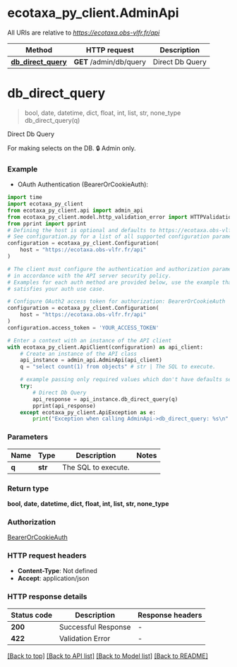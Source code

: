 # ecotaxa_py_client.AdminApi

All URIs are relative to *https://ecotaxa.obs-vlfr.fr/api*

Method | HTTP request | Description
------------- | ------------- | -------------
[**db_direct_query**](AdminApi.md#db_direct_query) | **GET** /admin/db/query | Direct Db Query


# **db_direct_query**
> bool, date, datetime, dict, float, int, list, str, none_type db_direct_query(q)

Direct Db Query

For making selects on the DB. 🔒 Admin only.

### Example

* OAuth Authentication (BearerOrCookieAuth):

```python
import time
import ecotaxa_py_client
from ecotaxa_py_client.api import admin_api
from ecotaxa_py_client.model.http_validation_error import HTTPValidationError
from pprint import pprint
# Defining the host is optional and defaults to https://ecotaxa.obs-vlfr.fr/api
# See configuration.py for a list of all supported configuration parameters.
configuration = ecotaxa_py_client.Configuration(
    host = "https://ecotaxa.obs-vlfr.fr/api"
)

# The client must configure the authentication and authorization parameters
# in accordance with the API server security policy.
# Examples for each auth method are provided below, use the example that
# satisfies your auth use case.

# Configure OAuth2 access token for authorization: BearerOrCookieAuth
configuration = ecotaxa_py_client.Configuration(
    host = "https://ecotaxa.obs-vlfr.fr/api"
)
configuration.access_token = 'YOUR_ACCESS_TOKEN'

# Enter a context with an instance of the API client
with ecotaxa_py_client.ApiClient(configuration) as api_client:
    # Create an instance of the API class
    api_instance = admin_api.AdminApi(api_client)
    q = "select count(1) from objects" # str | The SQL to execute.

    # example passing only required values which don't have defaults set
    try:
        # Direct Db Query
        api_response = api_instance.db_direct_query(q)
        pprint(api_response)
    except ecotaxa_py_client.ApiException as e:
        print("Exception when calling AdminApi->db_direct_query: %s\n" % e)
```


### Parameters

Name | Type | Description  | Notes
------------- | ------------- | ------------- | -------------
 **q** | **str**| The SQL to execute. |

### Return type

**bool, date, datetime, dict, float, int, list, str, none_type**

### Authorization

[BearerOrCookieAuth](../README.md#BearerOrCookieAuth)

### HTTP request headers

 - **Content-Type**: Not defined
 - **Accept**: application/json


### HTTP response details

| Status code | Description | Response headers |
|-------------|-------------|------------------|
**200** | Successful Response |  -  |
**422** | Validation Error |  -  |

[[Back to top]](#) [[Back to API list]](../README.md#documentation-for-api-endpoints) [[Back to Model list]](../README.md#documentation-for-models) [[Back to README]](../README.md)

